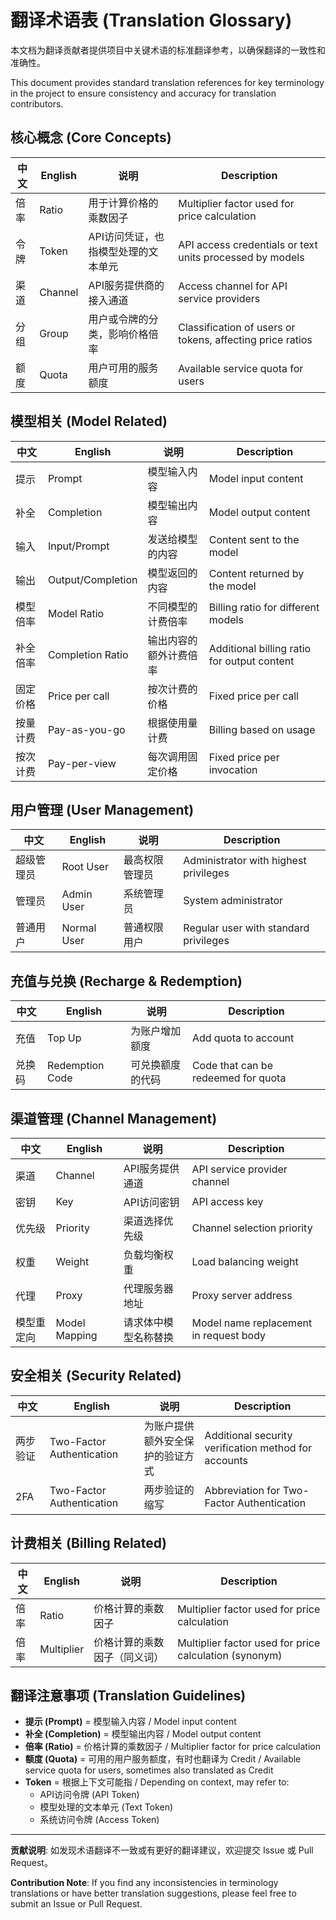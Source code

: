 # 翻译术语表 (Translation Glossary)

本文档为翻译贡献者提供项目中关键术语的标准翻译参考，以确保翻译的一致性和准确性。

This document provides standard translation references for key terminology in the project to ensure consistency and accuracy for translation contributors.

## 核心概念 (Core Concepts)

| 中文 | English | 说明 | Description |
|------|---------|------|-------------|
| 倍率 | Ratio | 用于计算价格的乘数因子 | Multiplier factor used for price calculation |
| 令牌 | Token | API访问凭证，也指模型处理的文本单元 | API access credentials or text units processed by models |
| 渠道 | Channel | API服务提供商的接入通道 | Access channel for API service providers |
| 分组 | Group | 用户或令牌的分类，影响价格倍率 | Classification of users or tokens, affecting price ratios |
| 额度 | Quota | 用户可用的服务额度 | Available service quota for users |

## 模型相关 (Model Related)

| 中文 | English | 说明 | Description |
|------|---------|------|-------------|
| 提示 | Prompt | 模型输入内容 | Model input content |
| 补全 | Completion | 模型输出内容 | Model output content |
| 输入 | Input/Prompt | 发送给模型的内容 | Content sent to the model |
| 输出 | Output/Completion | 模型返回的内容 | Content returned by the model |
| 模型倍率 | Model Ratio | 不同模型的计费倍率 | Billing ratio for different models |
| 补全倍率 | Completion Ratio | 输出内容的额外计费倍率 | Additional billing ratio for output content |
| 固定价格 | Price per call | 按次计费的价格 | Fixed price per call |
| 按量计费 | Pay-as-you-go | 根据使用量计费 | Billing based on usage |
| 按次计费 | Pay-per-view | 每次调用固定价格 | Fixed price per invocation |

## 用户管理 (User Management)

| 中文 | English | 说明 | Description |
|------|---------|------|-------------|
| 超级管理员 | Root User | 最高权限管理员 | Administrator with highest privileges |
| 管理员 | Admin User | 系统管理员 | System administrator |
| 普通用户 | Normal User | 普通权限用户 | Regular user with standard privileges |

## 充值与兑换 (Recharge & Redemption)

| 中文 | English | 说明 | Description |
|------|---------|------|-------------|
| 充值 | Top Up | 为账户增加额度 | Add quota to account |
| 兑换码 | Redemption Code | 可兑换额度的代码 | Code that can be redeemed for quota |

## 渠道管理 (Channel Management)

| 中文 | English | 说明 | Description |
|------|---------|------|-------------|
| 渠道 | Channel | API服务提供通道 | API service provider channel |
| 密钥 | Key | API访问密钥 | API access key |
| 优先级 | Priority | 渠道选择优先级 | Channel selection priority |
| 权重 | Weight | 负载均衡权重 | Load balancing weight |
| 代理 | Proxy | 代理服务器地址 | Proxy server address |
| 模型重定向 | Model Mapping | 请求体中模型名称替换 | Model name replacement in request body |

## 安全相关 (Security Related)

| 中文 | English | 说明 | Description |
|------|---------|------|-------------|
| 两步验证 | Two-Factor Authentication | 为账户提供额外安全保护的验证方式 | Additional security verification method for accounts |
| 2FA | Two-Factor Authentication | 两步验证的缩写 | Abbreviation for Two-Factor Authentication |

## 计费相关 (Billing Related)

| 中文 | English | 说明 | Description |
|------|---------|------|-------------|
| 倍率 | Ratio | 价格计算的乘数因子 | Multiplier factor used for price calculation |
| 倍率 | Multiplier | 价格计算的乘数因子（同义词） | Multiplier factor used for price calculation (synonym) |

## 翻译注意事项 (Translation Guidelines)

- **提示 (Prompt)** = 模型输入内容 / Model input content
- **补全 (Completion)** = 模型输出内容 / Model output content
- **倍率 (Ratio)** = 价格计算的乘数因子 / Multiplier factor for price calculation
- **额度 (Quota)** = 可用的用户服务额度，有时也翻译为 Credit / Available service quota for users, sometimes also translated as Credit
- **Token** = 根据上下文可能指 / Depending on context, may refer to:
  - API访问令牌 (API Token)
  - 模型处理的文本单元 (Text Token)
  - 系统访问令牌 (Access Token)

---

**贡献说明**: 如发现术语翻译不一致或有更好的翻译建议，欢迎提交 Issue 或 Pull Request。

**Contribution Note**: If you find any inconsistencies in terminology translations or have better translation suggestions, please feel free to submit an Issue or Pull Request.
